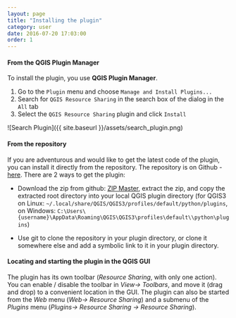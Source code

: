 ```yaml
---
layout: page
title: "Installing the plugin"
category: user
date: 2016-07-20 17:03:00
order: 1
---
```


#### From the QGIS Plugin Manager

To install the plugin, you use **QGIS Plugin Manager**.

1. Go to the ```Plugin``` menu and choose
   ```Manage and Install Plugins...```
2. Search for ```QGIS Resource Sharing``` in the search box
   of the dialog in the ```All``` tab
3. Select the ```QGIS Resource Sharing``` plugin and click
   ```Install```

![Search Plugin]({{ site.baseurl }}/assets/search_plugin.png)

#### From the repository
If you are adventurous and would like to get the latest code of the
plugin, you can install it directly from the repository.
The repository is on Github -
[here](https://github.com/QGIS-Contribution/QGIS-ResourceSharing).
There are 2 ways to get the plugin:

* Download the zip from github:
  [ZIP Master](https://github.com/QGIS-Contribution/QGIS-ResourceSharing/archive/master.zip),
  extract the zip, and copy the extracted root directory into your
  local QGIS plugin directory
  (for QGIS3 on Linux:
  ```~/.local/share/QGIS/QGIS3/profiles/default/python/plugins```,
  on Windows:
  ```C:\Users\{username}\AppData\Roaming\QGIS\QGIS3\profiles\default\\python\plugins```)

* Use git to clone the repository in your plugin directory, or clone
  it somewhere else and add a symbolic link to it in your plugin
  directory.

#### Locating and starting the plugin in the QGIS GUI
The plugin has its own toolbar (*Resource Sharing*, with only one
action).
You can enable / disable the toolbar in *View-> Toolbars*, and move
it (drag and drop) to a convenient location in the GUI.
The plugin can also be started from the *Web* menu
(*Web-> Resource Sharing*) and a submenu of the *Plugins* menu
(*Plugins-> Resource Sharing -> Resource Sharing*).
